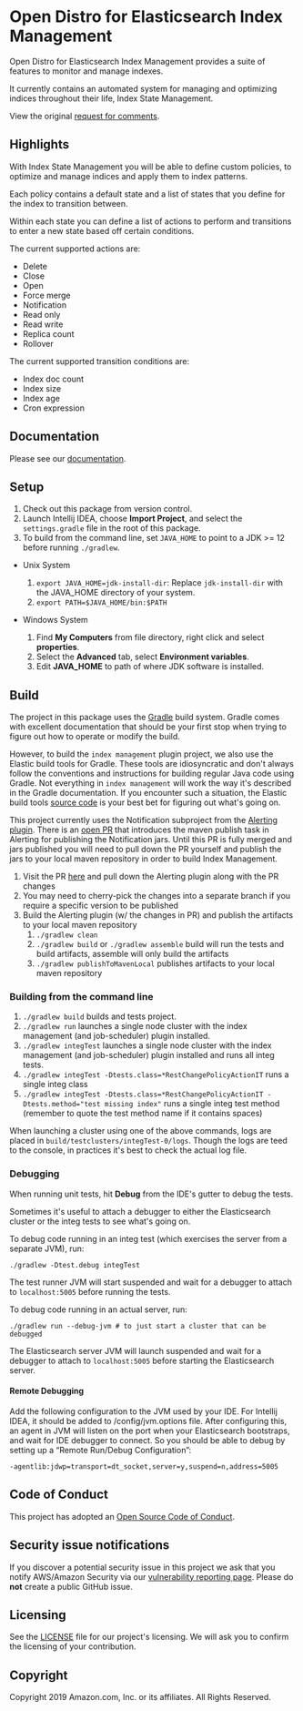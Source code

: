 # Open Distro for Elasticsearch Index Management

Open Distro for Elasticsearch Index Management provides a suite of features to monitor and manage indexes.

It currently contains an automated system for managing and optimizing indices throughout their life, Index State Management.

View the original [request for comments](./RFC.md).

## Highlights

With Index State Management you will be able to define custom policies, to optimize and manage indices and apply them to index patterns.

Each policy contains a default state and a list of states that you define for the index to transition between.

Within each state you can define a list of actions to perform and transitions to enter a new state based off certain conditions.

The current supported actions are:

* Delete
* Close
* Open
* Force merge
* Notification
* Read only
* Read write
* Replica count
* Rollover

The current supported transition conditions are:

* Index doc count
* Index size
* Index age
* Cron expression

## Documentation

Please see our [documentation](https://opendistro.github.io/for-elasticsearch-docs/).

## Setup

1. Check out this package from version control.
2. Launch Intellij IDEA, choose **Import Project**, and select the `settings.gradle` file in the root of this package. 
3. To build from the command line, set `JAVA_HOME` to point to a JDK >= 12 before running `./gradlew`.
  - Unix System
    1. `export JAVA_HOME=jdk-install-dir`: Replace `jdk-install-dir` with the JAVA_HOME directory of your system.
    2. `export PATH=$JAVA_HOME/bin:$PATH`
 
  - Windows System
    1. Find **My Computers** from file directory, right click and select **properties**.
    2. Select the **Advanced** tab, select **Environment variables**.
    3. Edit **JAVA_HOME** to path of where JDK software is installed.

## Build

The project in this package uses the [Gradle](https://docs.gradle.org/current/userguide/userguide.html) build system. Gradle comes with excellent documentation that should be your first stop when trying to figure out how to operate or modify the build.

However, to build the `index management` plugin project, we also use the Elastic build tools for Gradle.  These tools are idiosyncratic and don't always follow the conventions and instructions for building regular Java code using Gradle. Not everything in `index management` will work the way it's described in the Gradle documentation. If you encounter such a situation, the Elastic build tools [source code](https://github.com/elastic/elasticsearch/tree/master/buildSrc/src/main/groovy/org/elasticsearch/gradle) is your best bet for figuring out what's going on.

This project currently uses the Notification subproject from the [Alerting plugin](https://github.com/opendistro-for-elasticsearch/alerting). There is an [open PR](https://github.com/opendistro-for-elasticsearch/alerting/pull/97) that introduces the maven publish task in Alerting for publishing the Notification jars. Until this PR is fully merged and jars published you will need to pull down the PR yourself and publish the jars to your local maven repository in order to build Index Management.

1. Visit the PR [here](https://github.com/opendistro-for-elasticsearch/alerting/pull/97) and pull down the Alerting plugin along with the PR changes
2. You may need to cherry-pick the changes into a separate branch if you require a specific version to be published
3. Build the Alerting plugin (w/ the changes in PR) and publish the artifacts to your local maven repository
     1. `./gradlew clean`
     2. `./gradlew build` or `./gradlew assemble` build will run the tests and build artifacts, assemble will only build the artifacts
     3. `./gradlew publishToMavenLocal` publishes artifacts to your local maven repository

### Building from the command line

1. `./gradlew build` builds and tests project.
2. `./gradlew run` launches a single node cluster with the index management (and job-scheduler) plugin installed.
3. `./gradlew integTest` launches a single node cluster with the index management (and job-scheduler) plugin installed and runs all integ tests.
4. `./gradlew integTest -Dtests.class=*RestChangePolicyActionIT` runs a single integ class
5.  `./gradlew integTest -Dtests.class=*RestChangePolicyActionIT -Dtests.method="test missing index"` runs a single integ test method (remember to quote the test method name if it contains spaces)

When launching a cluster using one of the above commands, logs are placed in `build/testclusters/integTest-0/logs`. Though the logs are teed to the console, in practices it's best to check the actual log file.

### Debugging

When running unit tests, hit **Debug** from the IDE's gutter to debug the tests.  

Sometimes it's useful to attach a debugger to either the Elasticsearch cluster or the integ tests to see what's going on. 

To debug code running in an integ test (which exercises the server from a separate JVM), run:

```
./gradlew -Dtest.debug integTest 
```

The test runner JVM will start suspended and wait for a debugger to attach to `localhost:5005` before running the tests.

To debug code running in an actual server, run:

```
./gradlew run --debug-jvm # to just start a cluster that can be debugged
```

The Elasticsearch server JVM will launch suspended and wait for a debugger to attach to `localhost:5005` before starting the Elasticsearch server.

#### Remote Debugging
Add the following configuration to the JVM used by your IDE. For Intellij IDEA, it should be added to <ES installation>/config/jvm.options file. After configuring this, an agent in JVM will listen on the port when your Elasticsearch bootstraps, and wait for IDE debugger to connect. So you should be able to debug by setting up a “Remote Run/Debug Configuration”:

`-agentlib:jdwp=transport=dt_socket,server=y,suspend=n,address=5005`



## Code of Conduct

This project has adopted an [Open Source Code of Conduct](https://opendistro.github.io/for-elasticsearch/codeofconduct.html).


## Security issue notifications

If you discover a potential security issue in this project we ask that you notify AWS/Amazon Security via our [vulnerability reporting page](http://aws.amazon.com/security/vulnerability-reporting/). Please do **not** create a public GitHub issue.


## Licensing

See the [LICENSE](./LICENSE) file for our project's licensing. We will ask you to confirm the licensing of your contribution.

## Copyright

Copyright 2019 Amazon.com, Inc. or its affiliates. All Rights Reserved.
